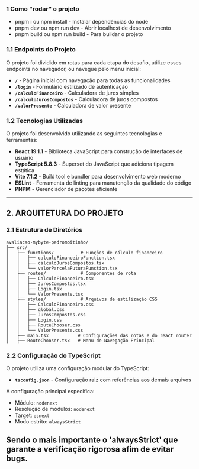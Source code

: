 ### 1 Como "rodar" o projeto
- pnpm i ou npm install - Instalar dependências do node
- pnpm dev ou npm run dev - Abrir localhost de desenvolvimento
- pnpm build ou npm run build - Para buildar o projeto

### 1.1 Endpoints do Projeto
O projeto foi dividido em rotas para cada etapa do desafio, utilize esses endpoints no navegador, ou navegue pelo menu inicial:

- **`/`** - Página inicial com navegação para todas as funcionalidades
- **`/login`** - Formulário estilizado de autenticação
- **`/calculoFinanceiro`** - Calculadora de juros simples
- **`/calculoJurosCompostos`** - Calculadora de juros compostos  
- **`/valorPresente`** - Calculadora de valor presente

### 1.2 Tecnologias Utilizadas

O projeto foi desenvolvido utilizando as seguintes tecnologias e ferramentas:

- **React 19.1.1** - Biblioteca JavaScript para construção de interfaces de usuário
- **TypeScript 5.8.3** - Superset do JavaScript que adiciona tipagem estática
- **Vite 7.1.2** - Build tool e bundler para desenvolvimento web moderno
- **ESLint** - Ferramenta de linting para manutenção da qualidade do código
- **PNPM** - Gerenciador de pacotes eficiente

---

## 2. ARQUITETURA DO PROJETO

### 2.1 Estrutura de Diretórios

```
avaliacao-mybyte-pedromoitinho/
├── src/
│   ├── functions/          # Funções de cálculo financeiro
│   │   ├── calculoFinanceiroFunction.tsx
│   │   ├── calculoJurosCompostos.tsx
│   │   └── valorParcelaFuturaFunction.tsx
│   ├── routes/             # Componentes de rota
│   │   ├── CalculoFinanceiro.tsx
│   │   ├── JurosCompostos.tsx
│   │   ├── Login.tsx
│   │   └── ValorPresente.tsx
│   ├── styles/             # Arquivos de estilização CSS
│   │   ├── CalculoFinanceiro.css
│   │   ├── global.css
│   │   ├── JurosCompostos.css
│   │   ├── Login.css
│   │   ├── RouteChooser.css
│   │   └── ValorPresente.css
│   ├── main.tsx           # Configurações das rotas e do react router
│   ├── RouteChooser.tsx   # Menu de Navegação Principal

```

### 2.2 Configuração do TypeScript

O projeto utiliza uma configuração modular do TypeScript:

- **`tsconfig.json`** - Configuração raiz com referências aos demais arquivos

A configuração principal especifica:
- Módulo: `nodenext`
- Resolução de módulos: `nodenext`
- Target: `esnext`
- Modo estrito: `alwaysStrict`

Sendo o mais importante o 'alwaysStrict' que garante a verificação rigorosa afim de evitar bugs.
---
